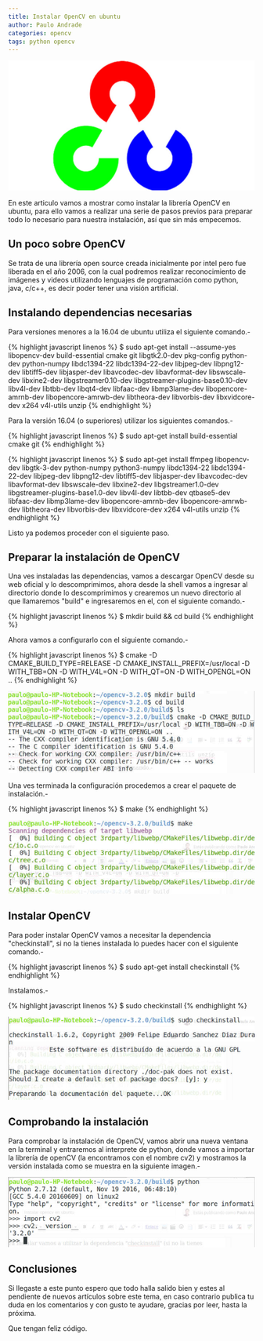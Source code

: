 ```yaml
---
title: Instalar OpenCV en ubuntu
author: Paulo Andrade
categories: opencv
tags: python opencv
---
```


![Opencv para ubuntu](/img/opencv.jpg)

En este articulo vamos a mostrar como instalar la librería OpenCV en ubuntu, para ello vamos a realizar una serie de pasos previos para preparar todo lo necesario para nuestra instalación, así que sin más empecemos.

## Un poco sobre OpenCV

Se trata de una librería open source creada inicialmente por intel pero fue liberada en el año 2006, con la cual podremos realizar reconocimiento de imágenes y videos utilizando lenguajes de programación como python, java, c/c++, es decir poder tener una visión artificial.

## Instalando dependencias necesarias

Para versiones menores a la 16.04 de ubuntu utiliza el siguiente comando.-

{% highlight javascript linenos %}
$ sudo apt-get install --assume-yes libopencv-dev build-essential cmake git libgtk2.0-dev pkg-config python-dev python-numpy libdc1394-22 libdc1394-22-dev libjpeg-dev libpng12-dev libtiff5-dev libjasper-dev libavcodec-dev libavformat-dev libswscale-dev libxine2-dev libgstreamer0.10-dev libgstreamer-plugins-base0.10-dev libv4l-dev libtbb-dev libqt4-dev libfaac-dev libmp3lame-dev libopencore-amrnb-dev libopencore-amrwb-dev libtheora-dev libvorbis-dev libxvidcore-dev x264 v4l-utils unzip
{% endhighlight %}

Para la versión 16.04 (o superiores) utilizar los siguientes comandos.-

{% highlight javascript linenos %}
$ sudo apt-get install build-essential cmake git
{% endhighlight %}

{% highlight javascript linenos %}
$ sudo apt-get install ffmpeg libopencv-dev libgtk-3-dev python-numpy python3-numpy libdc1394-22 libdc1394-22-dev libjpeg-dev libpng12-dev libtiff5-dev libjasper-dev libavcodec-dev libavformat-dev libswscale-dev libxine2-dev libgstreamer1.0-dev libgstreamer-plugins-base1.0-dev libv4l-dev libtbb-dev qtbase5-dev libfaac-dev libmp3lame-dev libopencore-amrnb-dev libopencore-amrwb-dev libtheora-dev libvorbis-dev libxvidcore-dev x264 v4l-utils unzip
{% endhighlight %}

Listo ya podemos proceder con el siguiente paso.

## Preparar la instalación de OpenCV

Una ves instaladas las dependencias, vamos a descargar OpenCV desde su web oficial y lo descomprimimos, ahora desde la shell vamos a ingresar al directorio donde lo descomprimimos y crearemos un nuevo directorio al que llamaremos "build" e ingresaremos en el, con el siguiente comando.-

{% highlight javascript linenos %}
$ mkdir build && cd build
{% endhighlight %}

Ahora vamos a configurarlo con el siguiente comando.-

{% highlight javascript linenos %}
$ cmake -D CMAKE_BUILD_TYPE=RELEASE -D CMAKE_INSTALL_PREFIX=/usr/local -D WITH_TBB=ON -D WITH_V4L=ON -D WITH_QT=ON -D WITH_OPENGL=ON ..
{% endhighlight %}

![Instalacion de opencv](/img/opencv1.jpg)

Una ves terminada la configuración procedemos a crear el paquete de instalación.-

{% highlight javascript linenos %}
$ make
{% endhighlight %}

![Instalacion de opencv](/img/opencv2.jpg)

## Instalar OpenCV

Para poder instalar OpenCV vamos a necesitar la dependencia "checkinstall", si no la tienes instalada lo puedes hacer con el siguiente comando.-

{% highlight javascript linenos %}
$ sudo apt-get install checkinstall
{% endhighlight %}

Instalamos.-

{% highlight javascript linenos %}
$ sudo checkinstall
{% endhighlight %}

![Instalacion de opencv](/img/opencv4.jpg)

## Comprobando la instalación

Para comprobar la instalación de OpenCV, vamos abrir una nueva ventana en la terminal y entraremos al interprete de python, donde vamos a importar la librería de openCV (la encontramos con el nombre cv2) y mostramos la versión instalada como se muestra en la siguiente imagen.-

![Instalacion de opencv](/img/opencv5.jpg)

## Conclusiones

Si llegaste a este punto espero que todo halla salido bien y estes al pendiente de nuevos artículos sobre este tema, en caso contrario publica tu duda en los comentarios y con gusto te ayudare, gracias por leer, hasta la próxima. 

Que tengan feliz código.